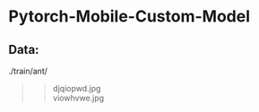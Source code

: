 # Pytorch-Mobile-Custom-Model
## Data:   
./train/ant/  
>>djqiopwd.jpg     
>>viowhvwe.jpg  
  
              
